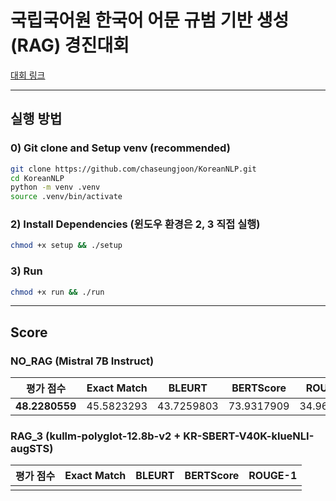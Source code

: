 # 국립국어원 한국어 어문 규범 기반 생성 (RAG) 경진대회

[대회 링크](https://kli.korean.go.kr/benchmark/taskOrdtm/taskList.do?taskOrdtmId=182&clCd=ING_TASK&subMenuId=sub01)

---

## 실행 방법

### 0) Git clone and **Setup venv (recommended)**

```bash
git clone https://github.com/chaseungjoon/KoreanNLP.git
cd KoreanNLP
python -m venv .venv
source .venv/bin/activate
```
### 2) Install Dependencies (윈도우 환경은 2, 3 직접 실행)

```bash
chmod +x setup && ./setup
```

### 3) Run
```bash
chmod +x run && ./run
```

---

## Score

### NO_RAG (Mistral 7B Instruct)
| **평가 점수** | Exact Match | BLEURT | BERTScore | ROUGE-1 
|:---:|:-----------:|:---:|:---:|:---:|
|  **48.2280559** | 45.5823293  |  43.7259803 |  73.9317909 |  34.9635763

### RAG_3 (kullm-polyglot-12.8b-v2 + KR-SBERT-V40K-klueNLI-augSTS)
| **평가 점수** | Exact Match | BLEURT | BERTScore | ROUGE-1 
|:---:|:-----------:|:---:|:---:|:---:|
|  |  |  |  | 
